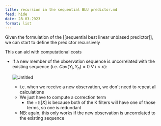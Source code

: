 ```yaml
---
title: recursion in the sequential BLU predictor.md
feed: hide
date: 28-03-2023
format: list
---
```



Given the formulation of the [[sequential best linear unbiased predictor]], we can start to define the predictor recursively

This can aid with computational costs

- If a new member of the observation sequence is uncorrelated with the existing sequence (i.e. $Cov(Y_i, Y_n) = 0\ \forall\ i<n$):
    
    ![Untitled](https://s3-us-west-2.amazonaws.com/secure.notion-static.com/48deac9d-2b8b-41f8-ac72-d83e4bbdb36f/Untitled.png)
    
    -   i.e. when we receive a new observation, we don't need to repeat all calculations
    -   We just have to compute a correction term
        -   the $-\mathbb{E}[X]$ is because both of the K filters will have one of those terms, so one is redundant
    -   NB: again, this only works if the new observation is uncorrelated to the existing sequence